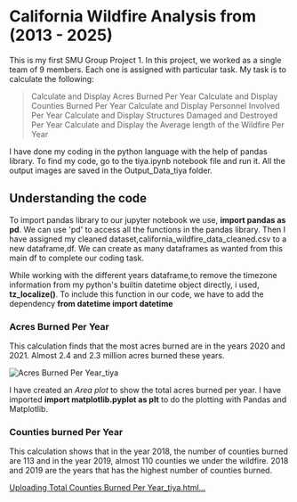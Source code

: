 # California Wildfire Analysis from (2013 - 2025)

This is my first SMU Group Project 1. In this project, we worked as a single team of 9 members. Each one is assigned with particular task. My task is to calculate the following:

> Calculate and Display Acres Burned Per Year
> Calculate and Display Counties Burned Per Year
> Calculate and Display Personnel Involved Per Year
> Calculate and Display Structures Damaged and Destroyed Per Year
> Calculate and Display the Average length of the Wildfire Per Year

I have done my coding in the python language with the help of pandas library. To find my code, go to the tiya.ipynb notebook file and run it. All the output images are saved in the Output_Data_tiya folder. 

## Understanding the code

To import pandas library to our jupyter notebook we use, **import pandas as pd**. We can use 'pd' to access all the functions in the pandas library. Then I have assigned my cleaned dataset,california_wildfire_data_cleaned.csv to a new dataframe,df. We can create as many dataframes as wanted from this main df to complete our coding task.

While working with the different years dataframe,to remove the timezone information from my python's builtin datetime object directly, i used, **tz_localize()**. To include this function in our code, we have to add the dependency **from datetime import datetime**

### Acres Burned Per Year

This calculation finds that the most acres burned are in the years 2020 and 2021. Almost 2.4 and 2.3 million acres burned these years.

![Acres Burned Per Year_tiya](https://github.com/user-attachments/assets/7e43eed9-d5d6-4e90-9d5f-e87a8c1f5d4f)

I have created an *Area plot* to show the total acres burned per year. I have imported **import matplotlib.pyplot as plt** to do the plotting with Pandas and Matplotlib. 

### Counties burned Per Year

This calculation shows that in the year 2018, the number of counties burned are 113 and in the year 2019, almost 110 counties we under the wildfire. 2018 and 2019 are the years that has the highest number of counties burned.

[Uploading Total Counties Burned Per Year_tiya.html…]()




